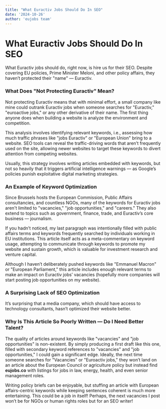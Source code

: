 ```yaml
---
title: "What Euractiv Jobs Should Do In SEO"
date: '2024-10-26'
author: 'eujobs team'
---
```

# What Euractiv Jobs Should Do In SEO

What Euractiv jobs should do, right now, is hire us for their SEO. Despite covering EU policies, Prime Minister Meloni, and other policy affairs, they haven’t protected their "name" — Euractiv.

### What Does "Not Protecting Euractiv" Mean?
Not protecting Euractiv means that with minimal effort, a small company like mine could outrank Euractiv jobs when someone searches for "Euractiv," "euroactive jobs," or any other derivative of their name. The first thing anyone does when building a website is analyze the environment and competition.

This analysis involves identifying relevant keywords, i.e., assessing how much traffic phrases like "jobs Euractiv" or "European Union" bring to a website. SEO tools can reveal the traffic-driving words that aren’t frequently used on the site, allowing newer websites to target these keywords to divert attention from competing websites.

Usually, this strategy involves writing articles embedded with keywords, but not so heavily that it triggers artificial intelligence warnings — as Google’s policies punish exploitative digital marketing strategies.

### An Example of Keyword Optimization
Since Brussels hosts the European Commission, Public Affairs consultancies, and countless NGOs, many of the keywords for Euractiv jobs aren't limited to "vacancies," "job opportunities," and "careers." They also extend to topics such as government, finance, trade, and Euractiv’s core business — journalism.

If you hadn’t noticed, my last paragraph was intentionally filled with public affairs terms and keywords frequently searched by individuals working in EU institutions. This article itself acts as a meta-commentary on keyword usage, attempting to communicate through keywords to promote my website and sustain growth, which is valuable for investment research and venture capital.

Although I haven’t deliberately pushed keywords like "Emmanuel Macron" or "European Parliament," this article includes enough relevant terms to make an impact on Euractiv jobs’ vacancies (hopefully more companies will start posting job opportunities on my website).

### A Surprising Lack of SEO Optimization
It’s surprising that a media company, which should have access to technology consultants, hasn’t optimized their website better.

### Why Is This Article So Poorly Written — Do I Need Better Talent?
The quality of articles around keywords like "vacancies" and "job opportunities" is non-existent. By simply producing a first draft like this one, filled with secondary keyword references to "vacancies" and "job opportunities," I could gain a significant edge. Ideally, the next time someone searches for "Vacancies" or "Euroactiv jobs," they won’t land on an article about the European Council or agriculture policy but instead find **eujobs.co** with listings for jobs in law, energy, health, and even senior management roles.

Writing policy briefs can be enjoyable, but stuffing an article with European affairs-centric keywords while keeping sentences coherent is much more entertaining. This could be a job in itself! Perhaps, the next vacancies I post won’t be for NGOs or human rights roles but for an SEO writer!
